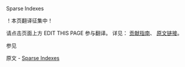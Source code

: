  Sparse Indexes

 ！本页翻译征集中！

请点击页面上方 EDIT THIS PAGE 参与翻译。
详见：
[贡献指南]( https://github.com/JinMuInfo/MongoDB-Manual-zh/blob/master/CONTRIBUTING.md )、
[原文链接](  https://docs.mongodb.com/manual/core/index-sparse/  )。

 参见

原文 - [Sparse Indexes]( https://docs.mongodb.com/manual/core/index-sparse/ )


